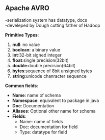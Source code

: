## Apache AVRO

-serialization system has datatype, docs  
-develeped by Dough cutting father of Hadoop  

**Primitive Types**:  
1. **null**: no value  
2. **boolean**: a binary value  
3. **int**:32-bit signed integer  
4. **float**:single precision(32bit)  
5. **double**:double precision(64bit)  
6. **bytes**:sequence of 8bit unsigned bytes  
7. **string**:unicode chanracter sequence  


**Common fields**:  
- **Name**: name of schema  
- **Namespace**: equivalent to package in java  
- **Doc**: Documentation  
- **Aliases**: Optional other name for schema  
- **Fields**: 
	- Name: name of fields  
	- Doc: documentation for field  
	- Type: datatype for field  
